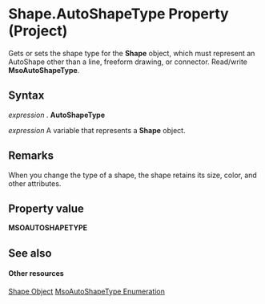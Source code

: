 
# Shape.AutoShapeType Property (Project)
Gets or sets the shape type for the  **Shape** object, which must represent an AutoShape other than a line, freeform drawing, or connector. Read/write **MsoAutoShapeType**.

## Syntax

 _expression_ . **AutoShapeType**

 _expression_ A variable that represents a **Shape** object.


## Remarks

When you change the type of a shape, the shape retains its size, color, and other attributes.


## Property value

 **MSOAUTOSHAPETYPE**


## See also


#### Other resources


[Shape Object](d2b32bcd-5595-a4a7-9772-feb25fd0103a.md)
[MsoAutoShapeType Enumeration](http://msdn.microsoft.com/en-us/library/office/ff862770%28v=office.15%29)

